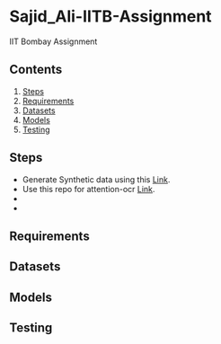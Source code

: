 # Sajid_Ali-IITB-Assignment
IIT Bombay Assignment 

## Contents
1. [Steps](#steps)
2. [Requirements](#requirements)
3. [Datasets](#datasets)
4. [Models](#models)
5. [Testing](#testing)


## Steps
* Generate Synthetic data using this [Link](https://github.com/Sanster/text_renderer/).
* Use this repo for attention-ocr [Link](https://github.com/emedvedev/attention-ocr).
*
*



## Requirements
## Datasets
## Models
## Testing
